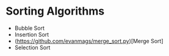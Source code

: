 # Sorting Algorithms

- Bubble Sort
- Insertion Sort
- (https://github.com/evanmags/merge_sort.py)[Merge Sort]
- Selection Sort